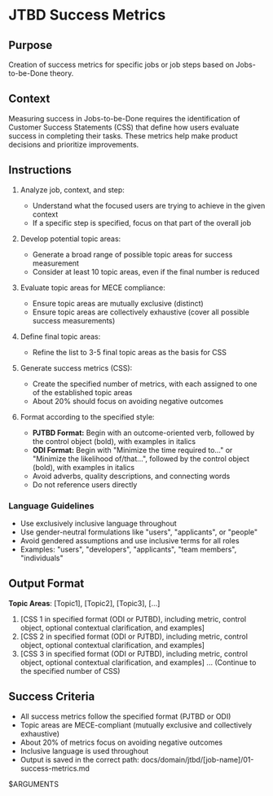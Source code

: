 # JTBD Success Metrics

## Purpose

Creation of success metrics for specific jobs or job steps based on Jobs-to-be-Done theory.

## Context

Measuring success in Jobs-to-be-Done requires the identification of Customer Success Statements (CSS) that define how users evaluate success in completing their tasks. These metrics help make product decisions and prioritize improvements.

## Instructions

1. Analyze job, context, and step:
   - Understand what the focused users are trying to achieve in the given context
   - If a specific step is specified, focus on that part of the overall job

2. Develop potential topic areas:
   - Generate a broad range of possible topic areas for success measurement
   - Consider at least 10 topic areas, even if the final number is reduced

3. Evaluate topic areas for MECE compliance:
   - Ensure topic areas are mutually exclusive (distinct)
   - Ensure topic areas are collectively exhaustive (cover all possible success measurements)

4. Define final topic areas:
   - Refine the list to 3-5 final topic areas as the basis for CSS

5. Generate success metrics (CSS):
   - Create the specified number of metrics, with each assigned to one of the established topic areas
   - About 20% should focus on avoiding negative outcomes

6. Format according to the specified style:
   - **PJTBD Format:** Begin with an outcome-oriented verb, followed by the control object (bold), with examples in italics
   - **ODI Format:** Begin with "Minimize the time required to..." or "Minimize the likelihood of/that...", followed by the control object (bold), with examples in italics
   - Avoid adverbs, quality descriptions, and connecting words
   - Do not reference users directly

### Language Guidelines

- Use exclusively inclusive language throughout
- Use gender-neutral formulations like "users", "applicants", or "people"
- Avoid gendered assumptions and use inclusive terms for all roles
- Examples: "users", "developers", "applicants", "team members", "individuals"

## Output Format

**Topic Areas**: [Topic1], [Topic2], [Topic3], [...]

1. [CSS 1 in specified format (ODI or PJTBD), including metric, control object, optional contextual clarification, and examples]
2. [CSS 2 in specified format (ODI or PJTBD), including metric, control object, optional contextual clarification, and examples]
3. [CSS 3 in specified format (ODI or PJTBD), including metric, control object, optional contextual clarification, and examples]
... (Continue to the specified number of CSS)

## Success Criteria

- All success metrics follow the specified format (PJTBD or ODI)
- Topic areas are MECE-compliant (mutually exclusive and collectively exhaustive)
- About 20% of metrics focus on avoiding negative outcomes
- Inclusive language is used throughout
- Output is saved in the correct path: docs/domain/jtbd/[job-name]/01-success-metrics.md

$ARGUMENTS